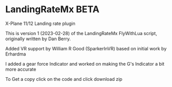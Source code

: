 # LandingRateMx BETA

X-Plane 11/12 Landing rate plugin

This is version 1 (2023-02-28) of the LandingRateMx FlyWithLua script, originally written by Dan Berry.

Added VR support by William R Good (SparkerInVR) based on initial work by Erhardma

I added a gear force Indicator and worked on making the G's Indicator a bit more accurate

To Get a copy click on the code and click download zip

